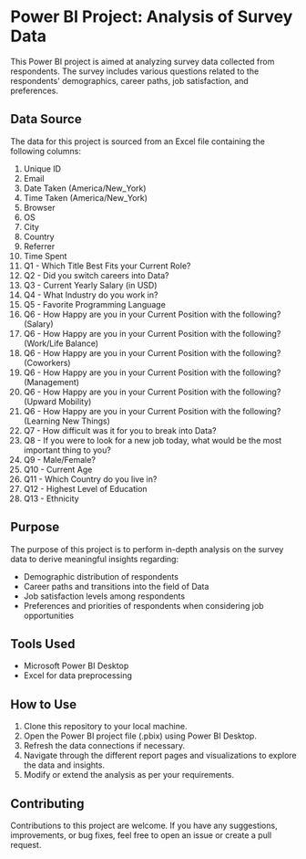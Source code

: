 # Power BI Project: Analysis of Survey Data

This Power BI project is aimed at analyzing survey data collected from respondents. The survey includes various questions related to the respondents' demographics, career paths, job satisfaction, and preferences.

## Data Source

The data for this project is sourced from an Excel file containing the following columns:

1. Unique ID
2. Email
3. Date Taken (America/New_York)
4. Time Taken (America/New_York)
5. Browser
6. OS
7. City
8. Country
9. Referrer
10. Time Spent
11. Q1 - Which Title Best Fits your Current Role?
12. Q2 - Did you switch careers into Data?
13. Q3 - Current Yearly Salary (in USD)
14. Q4 - What Industry do you work in?
15. Q5 - Favorite Programming Language
16. Q6 - How Happy are you in your Current Position with the following? (Salary)
17. Q6 - How Happy are you in your Current Position with the following? (Work/Life Balance)
18. Q6 - How Happy are you in your Current Position with the following? (Coworkers)
19. Q6 - How Happy are you in your Current Position with the following? (Management)
20. Q6 - How Happy are you in your Current Position with the following? (Upward Mobility)
21. Q6 - How Happy are you in your Current Position with the following? (Learning New Things)
22. Q7 - How difficult was it for you to break into Data?
23. Q8 - If you were to look for a new job today, what would be the most important thing to you?
24. Q9 - Male/Female?
25. Q10 - Current Age
26. Q11 - Which Country do you live in?
27. Q12 - Highest Level of Education
28. Q13 - Ethnicity

## Purpose

The purpose of this project is to perform in-depth analysis on the survey data to derive meaningful insights regarding:

- Demographic distribution of respondents
- Career paths and transitions into the field of Data
- Job satisfaction levels among respondents
- Preferences and priorities of respondents when considering job opportunities

## Tools Used

- Microsoft Power BI Desktop
- Excel for data preprocessing

## How to Use

1. Clone this repository to your local machine.
2. Open the Power BI project file (.pbix) using Power BI Desktop.
3. Refresh the data connections if necessary.
4. Navigate through the different report pages and visualizations to explore the data and insights.
5. Modify or extend the analysis as per your requirements.

## Contributing

Contributions to this project are welcome. If you have any suggestions, improvements, or bug fixes, feel free to open an issue or create a pull request.
